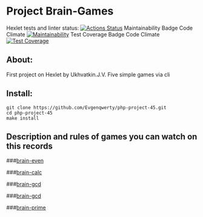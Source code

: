 # Project Brain-Games
 Hexlet tests and linter status:
[![Actions Status](https://github.com/Evgenqwerty/php-project-45/actions/workflows/hexlet-check.yml/badge.svg)](https://github.com/Evgenqwerty/php-project-45/actions)
 Maintainability Badge Code Climate
[![Maintainability](https://api.codeclimate.com/v1/badges/242485b25f4b4a291655/maintainability)](https://codeclimate.com/github/Evgenqwerty/php-project-45/maintainability)
 Test Coverage Badge Code Climate
[![Test Coverage](https://api.codeclimate.com/v1/badges/242485b25f4b4a291655/test_coverage)](https://codeclimate.com/github/Evgenqwerty/php-project-45/test_coverage)

## About:
First project on Hexlet by Ukhvatkin.J.V. Five simple games via cli

## Install:
```
git clone https://github.com/Evgenqwerty/php-project-45.git
cd php-project-45
make install
```

## Description and rules of games you can watch on this records

###[brain-even](https://asciinema.org/a/ClAuaMHhHfAG5HqZ15gDGCcEA)

###[brain-calc](https://asciinema.org/a/k6cJv6IwE2Vv5GttZKAuft8Z4)

###[brain-gcd](https://asciinema.org/a/ocXWARcM3QKSjlrJzzdBJxllU)

###[brain-gcd](https://asciinema.org/a/AinYKvC0jidhDm1zboBGMjfdB)

###[brain-prime](https://asciinema.org/a/3VfOZ4Fjeg2xHi5c94JWxPIw4)
